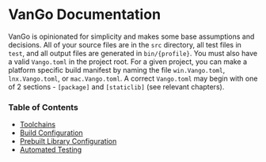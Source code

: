 # VanGo Documentation

VanGo is opinionated for simplicity and makes some base assumptions and decisions. All of your source files are in the `src` directory, all test files in `test`, and all output files are generated in `bin/{profile}`. You must also have a valid `Vango.toml` in the project root. For a given project, you can make a platform specific build manifest by naming the file `win.Vango.toml`, `lnx.Vango.toml`, or `mac.Vango.toml`. A correct `Vango.toml` may begin with one of 2 sections - `[package]` and `[staticlib]` (see relevant chapters).

### Table of Contents
- [Toolchains](toolchains.md)
- [Build Configuration](builds.md)
- [Prebuilt Library Configuration](libraries.md)
- [Automated Testing](testing.md)


